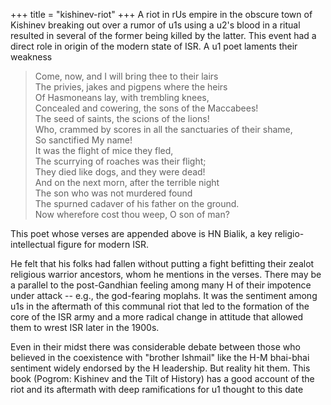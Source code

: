 +++
title = "kishinev-riot"
+++
A riot in rUs empire in the obscure town of Kishinev breaking out over a rumor of u1s using a u2's blood in a ritual resulted in several of the former being killed by the latter. This event had a direct role in origin of the modern state of ISR. A u1 poet laments their weakness

> Come, now, and I will bring thee to their lairs  
The privies, jakes and pigpens where the heirs  
Of Hasmoneans lay, with trembling knees,  
Concealed and cowering, the sons of the Maccabees!  
The seed of saints, the scions of the lions!  
Who, crammed by scores in all the sanctuaries of their shame,  
So sanctified My name!  
It was the flight of mice they fled,  
The scurrying of roaches was their flight;  
They died like dogs, and they were dead!  
And on the next morn, after the terrible night  
The son who was not murdered found  
The spurned cadaver of his father on the ground.  
Now wherefore cost thou weep, O son of man?

This poet whose verses are appended above is HN Bialik, a key religio-intellectual figure for modern ISR.

He felt that his folks had fallen without putting a fight befitting their zealot religious warrior ancestors, whom he mentions in the verses. There may be a parallel to the post-Gandhian feeling among many H of their impotence under attack -- e.g., the god-fearing moplahs. It was the sentiment among u1s in the aftermath of this communal riot that led to the formation of the core of the ISR army and a more radical change in attitude that allowed them to wrest ISR later in the 1900s. 

Even in their midst there was considerable debate between those who believed in the coexistence with "brother Ishmail" like the H-M bhai-bhai sentiment widely endorsed by the H leadership. But reality hit them. This book (Pogrom: Kishinev and the Tilt of History) has a good account of the riot and its aftermath with deep ramifications for u1 thought to this date
